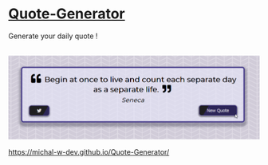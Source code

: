 # [Quote-Generator](https://michal-w-dev.github.io/Quote-Generator/) 

Generate your daily quote !

<br>

<img src="assets/readme.png" width="700px">

https://michal-w-dev.github.io/Quote-Generator/
